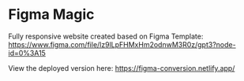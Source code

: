 # Figma Magic
Fully responsive website created based on Figma Template: https://www.figma.com/file/lz9lLpFHMxHm2odnwM3R0z/gpt3?node-id=0%3A15

View the deployed version here: https://figma-conversion.netlify.app/
